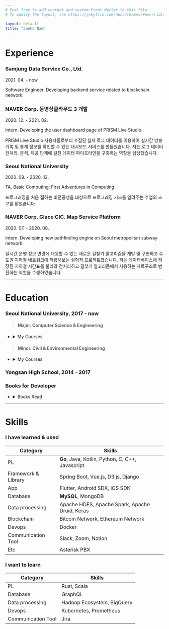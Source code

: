 ```yaml
---
# Feel free to add content and custom Front Matter to this file.
# To modify the layout, see https://jekyllrb.com/docs/themes/#overriding-theme-defaults

layout: default
title: "Jaeho Nam"
---
```


# Experience

### Samjung Data Service Co., Ltd.

2021\. 04\. - now

Software Engineer. Developing backend service related to blockchain network.

### NAVER Corp. 동영상클라우드 3 개발

2020\. 12\. - 2021\. 02\.

Intern. Developing the user dashboard page of PRISM Live Studio.

PRISM Live Studio 사용자들로부터 수집된 실제 로그 데이터를 이용하여 실시간 방송 기록 및 통계 정보를 확인할 수 있는 대시보드 서비스를 만들었습니다. 저는 로그 데이터 전처리, 분석, 제공 단계에 걸친 데이터 파이프라인을 구축하는 역할을 담당했습니다.

### Seoul National University

2020\. 09\. - 2020\. 12\.

TA. Basic Computing: First Adventures in Computing

프로그래밍을 처음 접하는 비전공생을 대상으로 프로그래밍 기초를 알려주는 수업의 조교를 맡았습니다.

### NAVER Corp. Glace CIC. Map Service Platform

2020\. 07\. - 2020\. 08\.

Intern. Developing new pathfinding engine on Seoul metropolitan subway network.

실시간 운행 정보 변경에 대응할 수 있는 새로운 길찾기 알고리즘을 개발 및 구현하고 수도권 지하철 네트워크에 적용해보는 실험적 프로젝트였습니다. 저는 데이터베이스에 저장된 지하철 시간표를 불러와 전처리하고 길찾기 알고리즘에서 사용하는 자료구조로 변환하는 역할을 수행하였습니다.

---

# Education

### Seoul National University, 2017 - now

> #### Major. Computer Science & Engineering

* <details>
  <summary>My Courses</summary>

  <div markdown="1">

    - Programming Practice(A+)
    - Data Structures(A+)
    - Logic Design(B+)
    - Computer Programming(A0)
    - Electrical and Electronic Circuits(A+)
    - Discrete Mathematics(A+)
    - Introduction to Data Mining(A0)
    - Introduction to Web Programming(A-)
    - Human-Computer Interaction(A0)
    - Algorithms(A+)
    - Computer Architecture(A-)
    - Theory and Lab of Cyber Security and Blockchain(A+)
    - [Principles and Practices of Software Development(A0)](https://github.com/swsnu/swpp2019-team10){:target="_blank"}
    - Programming Language(A+)
    - Introduction to Quantum Computing and Information(A+)
    - Creative Integrated Design 2(A+)
    - Hardware System Design(A-)
    - System Programming(A0)
    - [Information Visualization and Visual Analytics(A+)](https://github.com/hadooboo/snuInfoVis){:target="_blank"}
    - [Creative Integrated Design 1(B0)](https://github.com/hk-master){:target="_blank"}

  </div>
  </details>

> #### Minor. Civil & Environmental Engineering

* <details>
  <summary>My Courses</summary>

  <div markdown="1">

    - Introduction to Civil and Environmental Engineering(A+)
    - Traffic Engineering and Lab.(A-)
    - Transportation Planning and Lab.(A+)

  </div>
  </details>

### Yongsan High School, 2014 - 2017

### Books for Developer

* <details>
  <summary>Books Read</summary>

  <div markdown="1">

    - *스프링 부트 시작하기: 차근차근 따라하는 단계별 실습*, 인사이트, 2019
        - 2020년 여름 네이버 인턴십 준비
    - *러닝 스파크: 번개같이 빠른 데이터 분석(Learning Spark: Lightning-Fast Big Data Analysis)*, 제이펍, 2015
        - 2020년 겨울 네이버 인턴십 준비
    - [*실용주의 프로그래머(The Pragmatic Programmer)*, 인사이트, 2014](https://hadooboo.notion.site/The-Pragmatic-Programmer-effd4dc886d948d3a2cbccfcd80aaf48){:target="_blank"}
    - *실무로 배우는 빅데이터 기술: 데이터 수집, 적재, 처리, 분석, 머신러닝까지*, 위키북스, 2020
    - [*엔터프라이즈 빅데이터 레이크: 효율적인 데이터 레이크 도입과 모범 사례(The Enterprise Big Data Lake: Delivering the Promise of Big Data and Data Science)*, 에이콘출판, 2020](https://hadooboo.notion.site/The-Enterprise-Big-Data-Lake-ff2fdf3f583845afb3d99de71f777bd6){:target="_blank"}
    - *Go 언어를 활용한 네트워크 프로그래밍: 보안에 강하고 신뢰할 수 있는 네트워크 서비스 구현법(Network Programming with Go: Code Secure and Reliable Network Services from Scratch)*, 제이펍, 2022
    - *만들면서 배우는 클린 아키텍처: 자바 코드로 구현하는 클린 웹 애플리케이션(Get Your Hands Dirty on Clean Architecture)*, 위키북스, 2021
    - *클린 코드: 애자일 소프트웨어 장인 정신(Clean Code: A Handbook of Agile Software Craftsmanship)*, 인사이트, 2013
    - *월스트리트저널 인포그래픽 가이드: 데이터, 사실, 수치를 표현할 때 지켜야 할 기본 원칙(The Wall Street Journal Guide to Information Graphics)*, 인사이트, 2014
    - [*데이터 중심 애플리케이션 설계: 신뢰할 수 있고 확장 가능하며 유지보수하기 쉬운 시스템을 지탱하는 핵심(Designing Data-Intensive Applications)*, 위키북스, 2018](https://hadooboo.notion.site/def1915776d54ef48abc13c8df421c86){:target="_blank"}

  </div>
  </details>

---

# Skills

### I have learned & used

| Category | Skills |
| --- | --- |
| PL | **Go**, Java, Kotlin, Python, C, C++, Javascript |
| Framework & Library | Spring Boot, Vue.js, D3.js, Django |
| App | Flutter, Android SDK, iOS SDK |
| Database | **MySQL**, MongoDB |
| Data processing | Apache HDFS, Apache Spark, Apache Druid, Keras |
| Blockchain | Bitcoin Network, Ethereum Network |
| Devops | Docker |
| Communication Tool | Slack, Zoom, Notion |
| Etc | Asterisk PBX |

### I want to learn

| Category | Skills |
| --- | --- |
| PL | Rust, Scala |
| Database | GraphQL |
| Data processing | Hadoop Ecosystem, BigQuery |
| Devops | Kubernetes, Prometheus |
| Communication Tool | Jira |